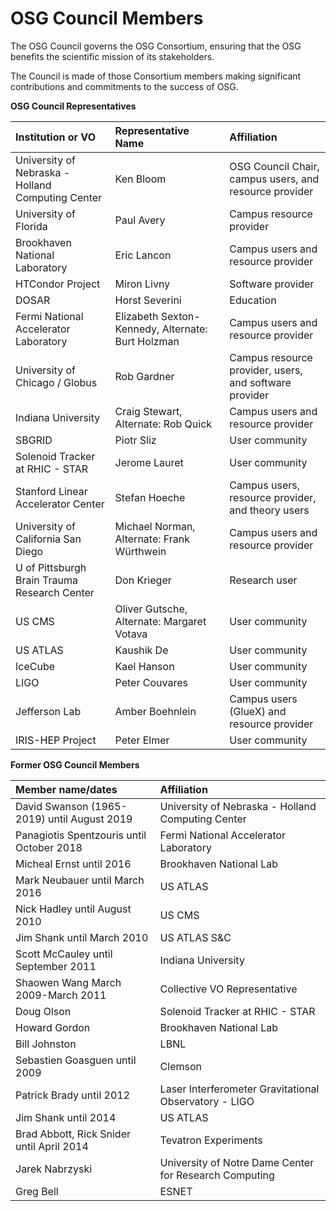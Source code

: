 # OSG Council Members

The OSG Council governs the OSG Consortium, ensuring that the OSG benefits the scientific mission of its stakeholders.

The Council is made of those Consortium members making significant contributions and commitments to the success of OSG.

**OSG Council Representatives**

| Institution or VO                                 | Representative Name                               | Affiliation                                            |
|:--------------------------------------------------|:--------------------------------------------------|:-------------------------------------------------------|
| University of Nebraska - Holland Computing Center | Ken Bloom                                         | OSG Council Chair, campus users, and resource provider |
| University of Florida                             | Paul Avery                                        | Campus resource provider                               |
| Brookhaven National Laboratory                    | Eric Lancon                                       | Campus users and resource provider                     |
| HTCondor Project                                  | Miron Livny                                       | Software provider                                      |
| DOSAR                                             | Horst Severini                                    | Education                                              |
| Fermi National Accelerator Laboratory             | Elizabeth Sexton-Kennedy, Alternate: Burt Holzman | Campus users and resource provider                     |
| University of Chicago / Globus                    | Rob Gardner                                       | Campus resource provider, users, and software provider |
| Indiana University                                | Craig Stewart, Alternate: Rob Quick               | Campus users and resource provider                     |
| SBGRID                                            | Piotr Sliz                                        | User community                                         |
| Solenoid Tracker at RHIC - STAR                   | Jerome Lauret                                     | User community                                         |
| Stanford Linear Accelerator Center                | Stefan Hoeche                                     | Campus users, resource provider, and theory users      |
| University of California San Diego                | Michael Norman, Alternate: Frank Würthwein        | Campus users and resource provider                     |
| U of Pittsburgh Brain Trauma Research Center      | Don Krieger                                       | Research user                                          |
| US CMS                                            | Oliver Gutsche, Alternate: Margaret Votava        | User community                                         |
| US ATLAS                                          | Kaushik De                                        | User community                                         |
| IceCube                                           | Kael Hanson                                       | User community                                         |
| LIGO                                              | Peter Couvares                                    | User community                                         |
| Jefferson Lab                                     | Amber Boehnlein                                   | Campus users (GlueX) and resource provider             |
| IRIS-HEP Project                                  | Peter Elmer                                       | User community                                         |

**Former OSG Council Members**

| Member name/dates                                      | Affiliation                                           |
|:-------------------------------------------------------|:------------------------------------------------------|
| David Swanson (1965-2019) until August 2019            | University of Nebraska - Holland Computing Center     |
| Panagiotis Spentzouris until October 2018              | Fermi National Accelerator Laboratory                 |
| Micheal Ernst until 2016                               | Brookhaven National Lab                               |
| Mark Neubauer until March 2016                         | US ATLAS                                              |
| Nick Hadley until August 2010                          | US CMS                                                |
| Jim Shank until March 2010                             | US ATLAS S&C                                          |
| Scott McCauley until September 2011                    | Indiana University                                    |
| Shaowen Wang March 2009-March 2011                     | Collective VO Representative                          |
| Doug Olson                                             | Solenoid Tracker at RHIC - STAR                       |
| Howard Gordon                                          | Brookhaven National Lab                               |
| Bill Johnston                                          | LBNL                                                  |
| Sebastien Goasguen until 2009                          | Clemson                                               |
| Patrick Brady until 2012                               | Laser Interferometer Gravitational Observatory - LIGO |
| Jim Shank until 2014                                   | US ATLAS                                              |
| Brad Abbott, Rick Snider until April 2014              | Tevatron Experiments                                  |
| Jarek Nabrzyski                                        |University of Notre Dame Center for Research Computing |
| Greg Bell                                              | ESNET                                                 |
